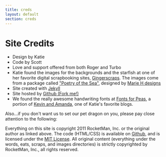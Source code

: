 ```yaml
---
title: creds
layout: default
section: creds
---
```


# Site Credits

* Design by Katie
* Code by Scott
* Love and support offered from both Roger and Turbo
* Katie found the images for the backgrounds and the starfish at one of her favorite digital scrapbooking sites, [Gingerscraps](http://store.gingerscraps.net).
  The images come from a package called ["Poetry of the Sea"](http://store.gingerscraps.net/Poetry-of-the-Sea.html), designed by [Marie H designs](http://mariehdesignsscrap.blogspot.com/)
* Site created with [Jekyll](http://jekyllrb.com)
* Site hosted by
  [Github (Fork me!)](http://github.com/kpetersen/kpetersen.github.com)
* We found the really awesome handwriting fonts at [Fonts for Peas](http://kevinandamanda.com/fonts/fontsforpeas), a portion of [Kevin and Amanda](http://www.kevinandamanda.com), one of Katie's favorite blogs.

Also...if you don't want us to set our pet dragon on you, please pay close attention to the following:

Everything on this site is copyright 2011 RocketMan, Inc. or the original author as linked above.  The code (HTML/CSS) is available on [Github](http://github.com/kpetersen/kpetersen.github.com), and is licensed under the [MIT License](http://www.opensource.org/licenses/mit-license.php).  All original content (everything under the words, eats, scraps, and images directories) is strictly copyrighted by RocketMan, Inc., all rights reserved.